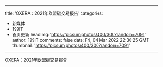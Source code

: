 
---
title: 'OXERA：2021年欧盟碳交易报告'
categories: 
 - 新媒体
 - 199IT
 - 首页更新
headimg: 'https://picsum.photos/400/300?random=7091'
author: 199IT
comments: false
date: Fri, 04 Mar 2022 22:30:25 GMT
thumbnail: 'https://picsum.photos/400/300?random=7091'
---

<div>   
OXERA：2021年欧盟碳交易报告  
</div>
            